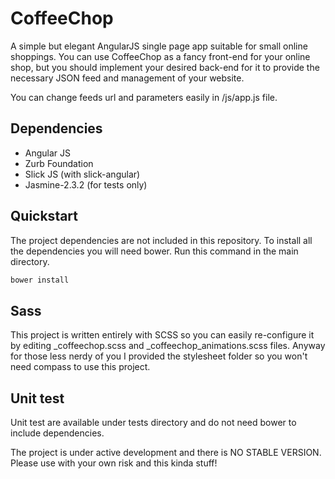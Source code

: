 # CoffeeChop

A simple but elegant AngularJS single page app suitable for small online shoppings. You can use CoffeeChop as a fancy front-end for your online shop, but you should implement your desired back-end for it to provide the necessary JSON feed and management of your website. 

You can change feeds url and parameters easily in /js/app.js file.

## Dependencies

  * Angular JS
  * Zurb Foundation
  * Slick JS (with slick-angular)
  * Jasmine-2.3.2 (for tests only)

## Quickstart

The project dependencies are not included in this repository. To install all the dependencies you will need bower. Run this command in the main directory.

```bash
bower install
```

## Sass

This project is written entirely with SCSS so you can easily re-configure it by editing _coffeechop.scss and _coffeechop_animations.scss files. Anyway for those less nerdy of you I provided the stylesheet folder so you won't need compass to use this project.

## Unit test

Unit test are available under tests directory and do not need bower to include dependencies.

The project is under active development and there is NO STABLE VERSION. Please use with your own risk and this kinda stuff!
